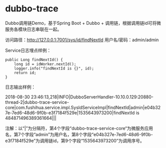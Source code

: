 # dubbo-trace
Dubbo调用链Demo，基于Spring Boot + Dubbo + 调用链，根据调用链id可将微服务各模块日志串联在一起。

访问路径：http://127.0.0.1:7001/sys/id/findNextId
用户名/密码：admin/admin

Service日志埋点样例：

	public Long findNextId() {
		long id = idWorker.nextId();
		logger.info("findNextId is {}", id);
		return id;
	}

日志输出样例：

2018-08-30 23:46:13,218|INFO|DubboServerHandler-10.10.0.129:20880-thread-2|dubbo-trace-service-core|com.fushihua.service.impl.SysIdServiceImpl|findNextId|admin|e04b327e-7ed6-48d6-9f0b-e3f7184f529e|1535643973200|findNextId is 484871496389361664|$|$|

注解：以“|”为分隔符，第4个字段“dubbo-trace-service-core“为微服务应用名，第7个字段“admin”为用户名，第8个字段“e04b327e-7ed6-48d6-9f0b-e3f7184f529e”为调用链id，第9个字段“1535643973200”为调用序号。

